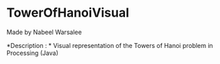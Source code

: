 # TowerOfHanoiVisual
Made by Nabeel Warsalee

*Description : *
Visual representation of the Towers of Hanoi problem in Processing (Java)

